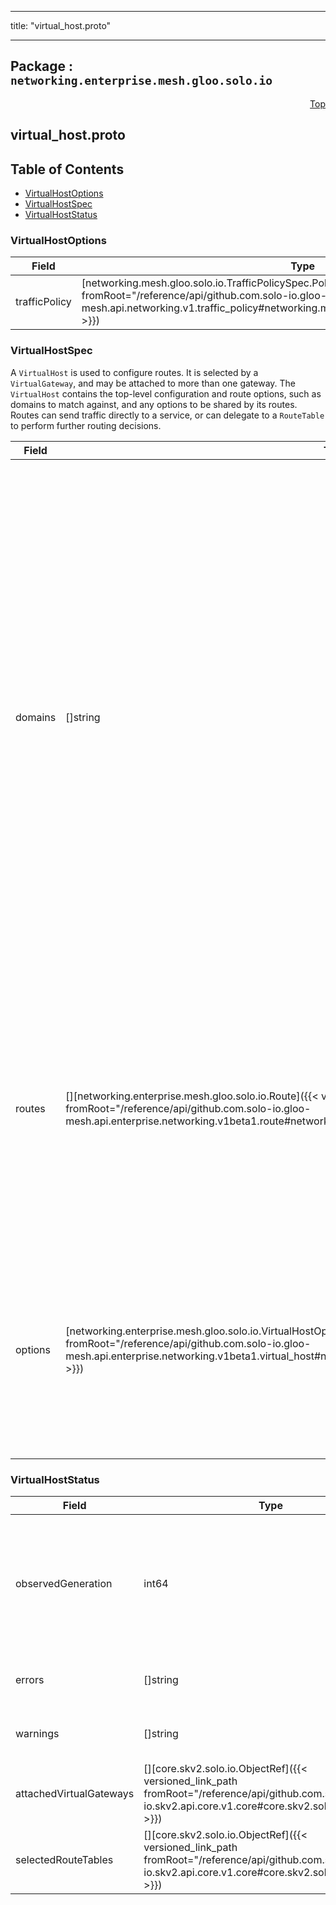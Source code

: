 
---

title: "virtual_host.proto"

---

## Package : `networking.enterprise.mesh.gloo.solo.io`



<a name="top"></a>

<a name="API Reference for virtual_host.proto"></a>
<p align="right"><a href="#top">Top</a></p>

## virtual_host.proto


## Table of Contents
  - [VirtualHostOptions](#networking.enterprise.mesh.gloo.solo.io.VirtualHostOptions)
  - [VirtualHostSpec](#networking.enterprise.mesh.gloo.solo.io.VirtualHostSpec)
  - [VirtualHostStatus](#networking.enterprise.mesh.gloo.solo.io.VirtualHostStatus)







<a name="networking.enterprise.mesh.gloo.solo.io.VirtualHostOptions"></a>

### VirtualHostOptions



| Field | Type | Label | Description |
| ----- | ---- | ----- | ----------- |
| trafficPolicy | [networking.mesh.gloo.solo.io.TrafficPolicySpec.Policy]({{< versioned_link_path fromRoot="/reference/api/github.com.solo-io.gloo-mesh.api.networking.v1.traffic_policy#networking.mesh.gloo.solo.io.TrafficPolicySpec.Policy" >}}) |  |  |
  





<a name="networking.enterprise.mesh.gloo.solo.io.VirtualHostSpec"></a>

### VirtualHostSpec
A `VirtualHost` is used to configure routes. It is selected by a `VirtualGateway`, and may be attached to more than one gateway. The `VirtualHost` contains the top-level configuration and route options, such as domains to match against, and any options to be shared by its routes. Routes can send traffic directly to a service, or can delegate to a `RouteTable` to perform further routing decisions.


| Field | Type | Label | Description |
| ----- | ---- | ----- | ----------- |
| domains | []string | repeated | The list of domains (i.e.: matching the `Host` header of a request) that belong to this virtual host. Note that the wildcard will not match the empty string. e.g. “*-bar.foo.com” will match “baz-bar.foo.com” but not “-bar.foo.com”. Additionally, a special entry “*” is allowed which will match any host/authority header. Only a single virtual host on a gateway can match on “*”. A domain must be unique across all virtual hosts on a gateway or the config will be invalidated by Gloo Domains on virtual hosts obey the same rules as [Envoy Virtual Hosts](https://github.com/envoyproxy/envoy/blob/master/api/envoy/api/v2/route/route.proto) |
  | routes | [][networking.enterprise.mesh.gloo.solo.io.Route]({{< versioned_link_path fromRoot="/reference/api/github.com.solo-io.gloo-mesh.api.enterprise.networking.v1beta1.route#networking.enterprise.mesh.gloo.solo.io.Route" >}}) | repeated | The list of HTTP routes define routing actions to be taken for incoming HTTP requests whose host header matches this virtual host. If the request matches more than one route in the list, the first route matched will be selected. If the list of routes is empty, the virtual host will be ignored by Gloo. |
  | options | [networking.enterprise.mesh.gloo.solo.io.VirtualHostOptions]({{< versioned_link_path fromRoot="/reference/api/github.com.solo-io.gloo-mesh.api.enterprise.networking.v1beta1.virtual_host#networking.enterprise.mesh.gloo.solo.io.VirtualHostOptions" >}}) |  | Route table options contain additional configuration to be applied to all traffic served by the route table. Some configuration here can be overridden by Route Options. OutlierDetection and TrafficShift isn't supported on the route level. |
  





<a name="networking.enterprise.mesh.gloo.solo.io.VirtualHostStatus"></a>

### VirtualHostStatus



| Field | Type | Label | Description |
| ----- | ---- | ----- | ----------- |
| observedGeneration | int64 |  | The most recent generation observed in the the VirtualHost metadata. If the `observedGeneration` does not match `metadata.generation`, Gloo Mesh has not processed the most recent version of this resource. |
  | errors | []string | repeated | Any errors found while processing this generation of the resource. |
  | warnings | []string | repeated | Any warnings found while processing this generation of the resource. |
  | attachedVirtualGateways | [][core.skv2.solo.io.ObjectRef]({{< versioned_link_path fromRoot="/reference/api/github.com.solo-io.skv2.api.core.v1.core#core.skv2.solo.io.ObjectRef" >}}) | repeated | List of each VirtualGateway which has selected this VirtualHost |
  | selectedRouteTables | [][core.skv2.solo.io.ObjectRef]({{< versioned_link_path fromRoot="/reference/api/github.com.solo-io.skv2.api.core.v1.core#core.skv2.solo.io.ObjectRef" >}}) | repeated | List of RouteTables that this Route table delegates to |
  




 <!-- end messages -->

 <!-- end enums -->

 <!-- end HasExtensions -->

 <!-- end services -->

